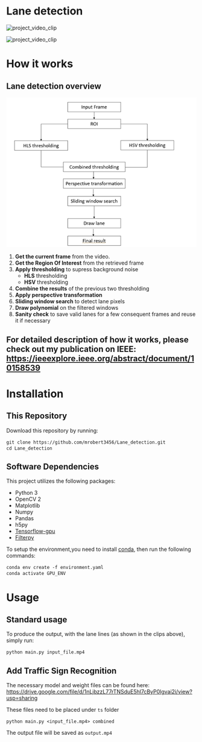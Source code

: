 # Lane detection


![project_video_clip](./data/output_lane.gif)

![project_video_clip](./data/output_combined.gif)


# How it works

## Lane detection overview
![lane_overview](./data/lane_overview.png)

1. **Get the current frame** from the video.
2. **Get the Region Of Interest** from the retrieved frame
3. **Apply thresholding** to supress background noise
   * **HLS** thresholding
   * **HSV** thresholding
4. **Combine the results** of the previous two thresholding
5. **Apply perspective transformation**
6. **Sliding window search** to detect lane pixels
7. **Draw polynomial** on the filtered windows
8. **Sanity check** to save valid lanes for a few consequent frames and reuse it if necessary

For detailed description of how it works, please check out my publication on IEEE:
https://ieeexplore.ieee.org/abstract/document/10158539
---
# Installation

## This Repository

Download this repository by running:

```
git clone https://github.com/mrobert3456/Lane_detection.git
cd Lane_detection
```

## Software Dependencies

This project utilizes the following packages:

* Python 3
* OpenCV 2
* Matplotlib
* Numpy
* Pandas
* h5py
* [Tensorflow-gpu](https://www.tensorflow.org/install/pip)
* [Filterpy](https://filterpy.readthedocs.io/en/latest/)

To setup the environment,you need to install [conda](https://docs.conda.io/projects/conda/en/latest/user-guide/install/index.html), then run the following commands:
```
conda env create -f environment.yaml
conda activate GPU_ENV
```


# Usage

## Standard usage

To produce the output, with the lane lines (as shown in the clips above), simply run:

```
python main.py input_file.mp4
```

## Add Traffic Sign Recognition

The necessary model and weight files can be found here: https://drive.google.com/file/d/1nLjbzzL77rTNSduE5hl7cByP0lgvai2i/view?usp=sharing

These files need to be placed under ``ts`` folder 
```
python main.py <input_file.mp4> combined
```

The output file will be saved as ```output.mp4```

